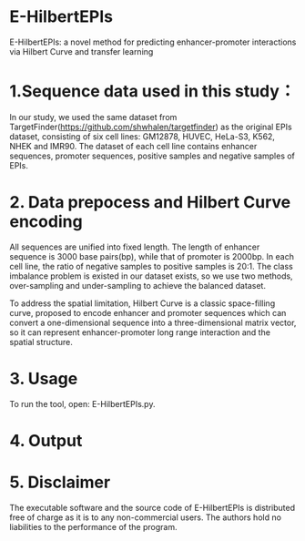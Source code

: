 # E-HilbertEPIs
E-HilbertEPIs: a novel method for predicting enhancer-promoter interactions via Hilbert Curve and transfer learning
# 1.Sequence data used in this study：
In our study, we used the same dataset from TargetFinder(https://github.com/shwhalen/targetfinder) as the original EPIs dataset, consisting of six cell lines: GM12878, HUVEC, HeLa-S3, K562, NHEK and IMR90. The dataset of each cell line contains enhancer sequences, promoter sequences, positive samples and negative samples of EPIs. 
# 2. Data prepocess and Hilbert Curve encoding
All sequences are unified into fixed length. The length of enhancer sequence is 3000 base pairs(bp), while that of promoter is 2000bp. In each cell line, the ratio of negative samples to positive samples is 20:1. The class imbalance problem is existed in our dataset exists, so we use two methods, over-sampling and under-sampling to achieve the balanced dataset. 

To address the spatial limitation, Hilbert Curve is a classic space-filling curve, proposed to encode enhancer and promoter sequences which can convert a one-dimensional sequence into a three-dimensional matrix vector, so it can represent enhancer-promoter long range interaction and the spatial structure.

# 3. Usage
To run the tool, open: E-HilbertEPIs.py.

# 4. Output

# 5. Disclaimer
The executable software and the source code of E-HilbertEPIs is distributed free of charge as it is to any non-commercial users. The authors hold no liabilities to the performance of the program.
